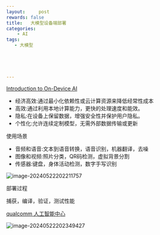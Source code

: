 ```yaml
---
layout:     post
rewards: false
title:   大模型设备端部署
categories:
    - AI
tags:
   - 大模型





---
```




[Introduction to On-Device AI](https://www.deeplearning.ai/short-courses/introduction-to-on-device-ai/)



- 经济高效:通过最小化依赖性或云计算资源来降低经常性成本
- 高效:通过利用本地计算能力，更快的处理速度和能效。
- 隐私:在设备上保留数据，增强安全性并保护用户隐私。
- 个性化:允许连续定制模型，无需外部数据传输或更新

使用场景

- 音频和语音:文本到语音转换，语音识别，机器翻译，去噪
- 图像和视频:照片分类，QR码检测，虚拟背景分割
- 传感器:键盘，身体活动检测，数字手写识别

![image-20240522202211757](https://cdn.jsdelivr.net/gh/631068264/img/202405222109802.png)

部署过程

捕获，编译，验证，测试性能

[qualcomm 人工智能中心](https://aihub.qualcomm.com/get-started)

![image-20240522202349427](https://cdn.jsdelivr.net/gh/631068264/img/202405222023485.png)